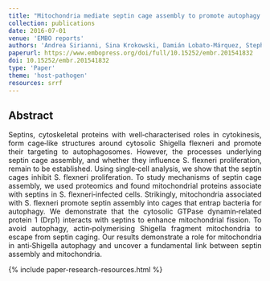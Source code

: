 ```yaml
---
title: "Mitochondria mediate septin cage assembly to promote autophagy of Shigella"
collection: publications
date: 2016-07-01
venue: 'EMBO reports'
authors: 'Andrea Sirianni, Sina Krokowski, Damián Lobato‐Márquez, Stephen Buranyi, Julia Pfanzelter, Dieter Galea, Alexandra Willis, Siân Culley, Ricardo Henriques, Gerald Larrouy‐Maumus, Michael Hollinshead, Vanessa Sancho‐Shimizu, Michael Way, Serge Mostowy'
paperurl: https://www.embopress.org/doi/full/10.15252/embr.201541832
doi: 10.15252/embr.201541832
type: 'Paper'
theme: 'host-pathogen'
resources: srrf
---
```


<h2> Abstract </h2>
<p align= "justify">
Septins, cytoskeletal proteins with well‐characterised roles in cytokinesis, form cage‐like structures around cytosolic Shigella flexneri and promote their targeting to autophagosomes. However, the processes underlying septin cage assembly, and whether they influence S. flexneri proliferation, remain to be established. Using single‐cell analysis, we show that the septin cages inhibit S. flexneri proliferation. To study mechanisms of septin cage assembly, we used proteomics and found mitochondrial proteins associate with septins in S. flexneri‐infected cells. Strikingly, mitochondria associated with S. flexneri promote septin assembly into cages that entrap bacteria for autophagy. We demonstrate that the cytosolic GTPase dynamin‐related protein 1 (Drp1) interacts with septins to enhance mitochondrial fission. To avoid autophagy, actin‐polymerising Shigella fragment mitochondria to escape from septin caging. Our results demonstrate a role for mitochondria in anti‐Shigella autophagy and uncover a fundamental link between septin assembly and mitochondria.

{% include paper-research-resources.html %}
